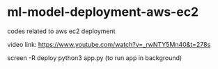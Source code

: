 # ml-model-deployment-aws-ec2
codes related to aws ec2 deployment

video link: https://www.youtube.com/watch?v=_rwNTY5Mn40&t=278s

screen -R deploy python3 app.py    (to run app in background)
